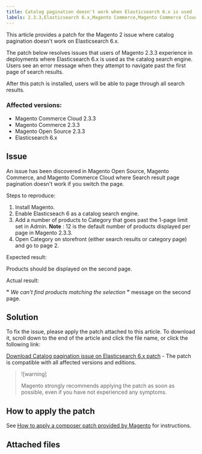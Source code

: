 ```yaml
---
title: Catalog pagination doesn't work when Elasticsearch 6.x is used
labels: 2.3.3,Elasticsearch 6.x,Magento Commerce,Magento Commerce Cloud,known issues,pagination,patch,troubleshooting
---
```


This article provides a patch for the Magento 2 issue where catalog pagination doesn't work on Elasticsearch 6.x.

The patch below resolves issues that users of Magento 2.3.3 experience in deployments where Elasticsearch 6.x is used as the catalog search engine. Users see an error message when they attempt to navigate past the first page of search results.

After this patch is installed, users will be able to page through all search results.

### Affected versions:

* Magento Commerce Cloud 2.3.3
* Magento Commerce 2.3.3
* Magento Open Source 2.3.3
* Elasticsearch 6.x

## Issue

An issue has been discovered in Magento Open Source, Magento Commerce, and Magento Commerce Cloud where Search result page pagination doesn't work if you switch the page.

 <span class="wysiwyg-underline">Steps to reproduce:</span> 

1. Install Magento.
1. Enable Elasticseach 6 as a catalog search engine.
1. Add a number of products to Category that goes past the 1-page limit set in Admin.     **Note** : 12 is the default number of products displayed per page in Magento 2.3.3.    
1. Open Category on storefront (either search results or category page) and go to page 2.

 <span class="wysiwyg-underline">Expected result:</span> 

Products should be displayed on the second page.

 <span class="wysiwyg-underline">Actual result:</span> 

 **"**  *We can't find products matching the selection*  **"** message on the second page.

## Solution

To fix the issue, please apply the patch attached to this article. To download it, scroll down to the end of the article and click the file name, or click the following link:

 [Download Catalog pagination issue on Elasticsearch 6.x patch](assets/Catalog_pagination_issue_on_Elasticsearch_6_composer-2019-10-11-08-07-41.patch.zip) - The patch is compatible with all affected versions and editions.

>![warning]
>
>Magento strongly recommends applying the patch as soon as possible, even if you have not experienced any symptoms.

## How to apply the patch

See [How to apply a composer patch provided by Magento](https://support.magento.com/hc/en-us/articles/360028367731) for instructions.

## Attached files
